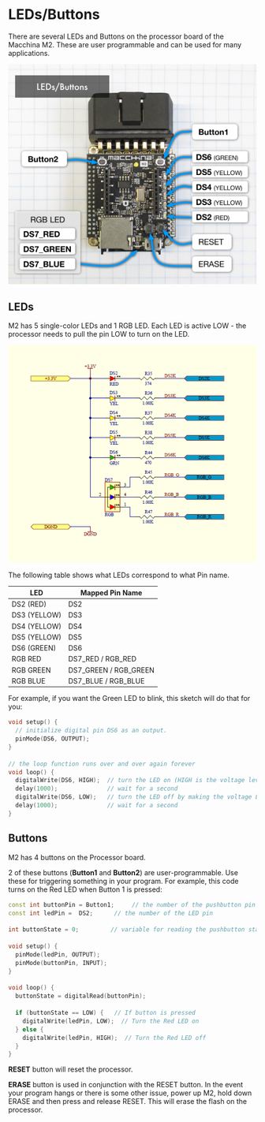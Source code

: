 # LEDs/Buttons

There are several LEDs and Buttons on the processor board of the Macchina M2. These are user programmable and can be used for many applications.

<img src="/images/LEDS_Buttons_labels.png" width="640"/>

## LEDs

M2 has 5 single-color LEDs and 1 RGB LED. Each LED is active LOW - the processor needs to pull the pin LOW to turn on the LED.

<img src="/images/LED_schematic.png" width="640"/>

The following table shows what LEDs correspond to what Pin name.


| LED               | Mapped Pin Name        |
| ------            |-------------           |
| DS2 (RED)         | DS2                    |
| DS3 (YELLOW)      | DS3                    |
| DS4 (YELLOW)      | DS4                    |
| DS5 (YELLOW)      | DS5                    |
| DS6 (GREEN)       | DS6                    |
| RGB RED           | DS7_RED / RGB_RED      |
| RGB GREEN         | DS7_GREEN / RGB_GREEN  |
| RGB BLUE          | DS7_BLUE / RGB_BLUE    |


For example, if you want the Green LED to blink, this sketch will do that for you:

```cpp
void setup() {
  // initialize digital pin DS6 as an output.
  pinMode(DS6, OUTPUT);
}

// the loop function runs over and over again forever
void loop() {
  digitalWrite(DS6, HIGH);  // turn the LED on (HIGH is the voltage level)
  delay(1000);              // wait for a second
  digitalWrite(DS6, LOW);   // turn the LED off by making the voltage LOW
  delay(1000);              // wait for a second
}
```

## Buttons

M2 has 4 buttons on the Processor board.

2 of these buttons (**Button1** and **Button2**) are user-programmable. Use these for triggering something in your program. For example, this code turns on the Red LED when Button 1 is pressed:

```cpp
const int buttonPin = Button1;     // the number of the pushbutton pin
const int ledPin =  DS2;      // the number of the LED pin

int buttonState = 0;         // variable for reading the pushbutton status

void setup() {
  pinMode(ledPin, OUTPUT);
  pinMode(buttonPin, INPUT);
}

void loop() {
  buttonState = digitalRead(buttonPin);

  if (buttonState == LOW) {   // If button is pressed
    digitalWrite(ledPin, LOW);  // Turn the Red LED on
  } else {
    digitalWrite(ledPin, HIGH);  // Turn the Red LED off
  }
}
```

**RESET** button will reset the processor.

**ERASE** button is used in conjunction with the RESET button. In the event your program hangs or there is some other issue, power up M2, hold down ERASE and then press and release RESET. This will erase the flash on the processor.

